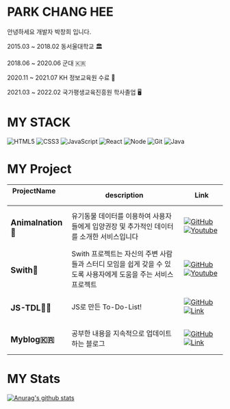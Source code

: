 # PARK CHANG HEE

안녕하세요 개발자 박창희 입니다.

2015.03 ~ 2018.02 동서울대학교 🏛

2018.06 ~ 2020.06 군대 🇰🇷

2020.11 ~ 2021.07 KH 정보교육원 수료 💯

2021.03 ~ 2022.02 국가평생교육진흥원 학사졸업 🖥

# MY STACK

![HTML5](https://img.shields.io/badge/-HTML5-F05032?style=for-the-badge&logo=html5&logoColor=ffffff)
![CSS3](https://img.shields.io/badge/-CSS3-007ACC?style=for-the-badge&logo=css3)
![JavaScript](https://img.shields.io/badge/-JavaScript-%23F7DF1C?style=for-the-badge&logo=javascript&logoColor=000000&labelColor=%23F7DF1C&color=%23FFCE5A)
![React](https://img.shields.io/badge/-React-222222?style=for-the-badge&logo=react)
![Node](https://img.shields.io/badge/-Nodejs-43853d?style=for-the-badge&logo=Node.js&logoColor=white)
![Git](https://img.shields.io/badge/-Git-F05032?style=for-the-badge&logo=git&logoColor=ffffff)
![Java](https://img.shields.io/badge/-Java-007396?style=for-the-badge&logo=Java)

# MY Project

| ProjectName &nbsp; &nbsp; &nbsp; &nbsp; &nbsp; | description                                                                                                    | Link                                                                                                                                                                                                                                                                                                            |
| ---------------------------------------------- | -------------------------------------------------------------------------------------------------------------- | --------------------------------------------------------------------------------------------------------------------------------------------------------------------------------------------------------------------------------------------------------------------------------------------------------------- |
| <h3>Animalnation🐶</h3>                        | 유기동물 데이터를 이용하여 사용자들에게 입양권장 및 추가적인 데이터를 소개한 서비스입니다                      | [![GitHub](https://img.shields.io/badge/-Git-181717?style=for-the-badge&logo=GitHub&logoColor=ffffff)](https://github.com/AppleTrick/KH_SemiProject) [![Youtube](https://img.shields.io/badge/-YouTube-FF0000?style=for-the-badge&logo=YouTube&logoColor=ffffff)](https://www.youtube.com/watch?v=BJOBXCIP0ik)  |
| <h3>Swith📖</h3>                               | Swith 프로젝트는 자신의 주변 사람들과 스터디 모임을 쉽게 갖을 수 있도록 사용자에게 도움을 주는 서비스 프로젝트 | [![GitHub](https://img.shields.io/badge/-Git-181717?style=for-the-badge&logo=GitHub&logoColor=ffffff)](https://github.com/AppleTrick/Final-Front-end) [![Youtube](https://img.shields.io/badge/-YouTube-FF0000?style=for-the-badge&logo=YouTube&logoColor=ffffff)](https://www.youtube.com/watch?v=AUmo7E-86VA) |
| <h3>JS-TDL👍🏼</h3>                              | JS로 만든 To-Do-List!                                                                                          | [![GitHub](https://img.shields.io/badge/-Git-181717?style=for-the-badge&logo=GitHub&logoColor=ffffff)](https://github.com/AppleTrick/JS_ToDoList) [![Link](https://img.shields.io/badge/-Link-4285F4?style=for-the-badge&logo=GoogleChrome&logoColor=ffffff)](https://appletrick.github.io/JS_ToDoList/)        |
| <h3>Myblog🇰🇷</h3>                              | 공부한 내용을 지속적으로 업데이트하는 블로그                                                                   | [![GitHub](https://img.shields.io/badge/-Git-181717?style=for-the-badge&logo=GitHub&logoColor=ffffff)](https://github.com/AppleTrick/Appletrick.github.io) [![Link](https://img.shields.io/badge/-Link-4285F4?style=for-the-badge&logo=GoogleChrome&logoColor=ffffff)](https://appletrick.github.io/)           |

# MY Stats

[![Anurag's github stats](https://github-readme-stats.vercel.app/api?username=AppleTrick)](https://github.com/anuraghazra/github-readme-stats)
